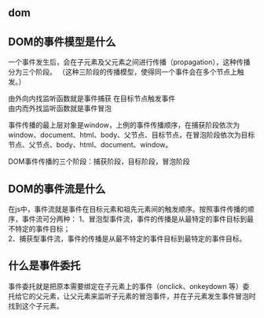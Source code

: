 ## dom

## DOM的事件模型是什么
一个事件发生后，会在子元素及父元素之间进行传播（propagation），这种传播分为三个阶段。
（这种三阶段的传播模型，使得同一个事件会在多个节点上触发。）

由外向内找监听函数就是事件捕获
在目标节点触发事件  
由内而外找监听函数就是事件冒泡

事件传播的最上层对象是window，上例的事件传播顺序，在捕获阶段依次为window、document、html、body、父节点、目标节点，在冒泡阶段依次为目标节点、父节点、body、html、document、window。

DOM事件传播的三个阶段：捕获阶段，目标阶段，冒泡阶段
## DOM的事件流是什么
在js中，事件流就是事件在目标元素和祖先元素间的触发顺序。按照事件传播的顺序，事件流可分两种：
1、冒泡型事件流，事件的传播是从最特定的事件目标到最不特定的事件目标；  
2、捕获型事件流，事件的传播是从最不特定的事件目标到最特定的事件目标。
## 什么是事件委托
事件委托就是把原本需要绑定在子元素上的事件（onclick、onkeydown 等）委托给它的父元素，让父元素来监听子元素的冒泡事件，并在子元素发生事件冒泡时找到这个子元素。